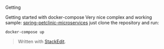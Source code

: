 Getting

Getting started with docker-compose
Very nice complex and working sample: [spring-petclinic-microservices](https://github.com/spring-petclinic/spring-petclinic-microservices)
just clone the repository and run:
```shell
docker-compose up
```

> Written with [StackEdit](https://stackedit.io/).
<!--stackedit_data:
eyJoaXN0b3J5IjpbLTEwMjQ5NTQ5NDAsLTE2NDQxMDM3MDBdfQ
==
-->